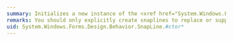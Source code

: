 ```yaml
---
summary: Initializes a new instance of the <xref href="System.Windows.Forms.Design.Behavior.SnapLine"></xref> class.
remarks: You should only explicitly create snaplines to replace or supplement the default snapline behavior offered by the visual designer. To create a snapline, you should instance a snapline and then add it to the <xref:System.Windows.Forms.Design.ControlDesigner.SnapLines%2A> property of the <xref:System.Windows.Forms.Design.ControlDesigner> class.
uid: System.Windows.Forms.Design.Behavior.SnapLine.#ctor*
---
```

